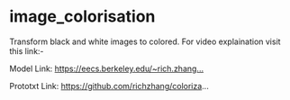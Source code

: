 # image_colorisation

Transform black and white images to colored.
For video  explaination visit this link:- 

Model Link: 
https://eecs.berkeley.edu/~rich.zhang...​

Prototxt Link: 
https://github.com/richzhang/coloriza...
